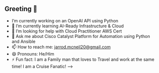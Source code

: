 ## Greeting 👋

- I’m currently working on an OpenAI API using Python
- 🌱 I’m currently learning AI-Ready Infrastructure & Cloud 
- 🤔 I’m looking for help with Cloud Practitioner AWS Cert 
- 💬 Ask me about Cisco Catalyst Platform for Automation using Python and Ansible 
- 📫 How to reach me: jarrod.mcneil20@gmail.com
- 😄 Pronouns: He/Him
- ⚡ Fun fact: I am a Family man that loves to Travel and work at the same time! I am a Cruise Fanatic!
-->

